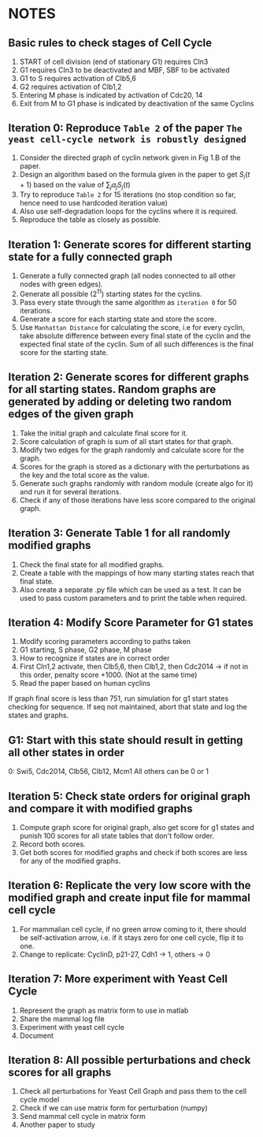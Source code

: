 # NOTES

## Basic rules to check stages of Cell Cycle

1. START of cell division (end of stationary G1) requires Cln3
2. G1 requires Cln3 to be deactivated and MBF, SBF to be activated
3. G1 to S requires activation of Clb5,6
4. G2 requires activation of Clb1,2
5. Entering M phase is indicated by activation of Cdc20, 14
6. Exit from M to G1 phase is indicated by deactivation of the same Cyclins

## Iteration 0: Reproduce `Table 2` of the paper `The yeast cell-cycle network is robustly designed`

1. Consider the directed graph of cyclin network given in Fig 1.B of the paper.
2. Design an algorithm based on the formula given in the paper to get $S_{i}(t+1)$ based on the value of $\sum_j a_j S_j(t)$
3. Try to reproduce `Table 2` for 15 iterations (no stop condition so far, hence need to use hardcoded iteration value)
4. Also use self-degradation loops for the cyclins where it is required.
5. Reproduce the table as closely as possible.

## Iteration 1: Generate scores for different starting state for a fully connected graph

1. Generate a fully connected graph (all nodes connected to all other nodes with green edges).
2. Generate all possible ($2^{11}$) starting states for the cyclins.
3. Pass every state through the same algorithm as `iteration 0` for 50 iterations.
4. Generate a score for each starting state and store the score.
5. Use `Manhattan Distance` for calculating the score, i.e for every cyclin, take absolute difference between every final state of the cyclin and the expected final state of the cyclin. Sum of all such differences is the final score for the starting state.

## Iteration 2: Generate scores for different graphs for all starting states. Random graphs are generated by adding or deleting two random edges of the given graph

1. Take the initial graph and calculate final score for it.
2. Score calculation of graph is sum of all start states for that graph.
3. Modify two edges for the graph randomly and calculate score for the graph.
4. Scores for the graph is stored as a dictionary with the perturbations as the key and the total score as the value.
5. Generate such graphs randomly with random module (create algo for it) and run it for several iterations.
6. Check if any of those iterations have less score compared to the original graph.

## Iteration 3: Generate Table 1 for all randomly modified graphs

1. Check the final state for all modified graphs.
2. Create a table with the mappings of how many starting states reach that final state.
3. Also create a separate .py file which can be used as a test. It can be used to pass custom parameters and to print the table when required.

## Iteration 4: Modify Score Parameter for G1 states

1. Modify scoring parameters according to paths taken
2. G1 starting, S phase, G2 phase, M phase
3. How to recognize if states are in correct order
4. First Cln1,2 activate, then Clb5,6, then Clb1,2, then Cdc2014 -> if not in this order, penalty score +1000. (Not at the same time)
5. Read the paper based on human cyclins

If graph final score is less than 751, run simulation for g1 start states checking for sequence. If seq not maintained, abort that state and log the states and graphs.

## G1: Start with this state should result in getting all other states in order

0: Swi5, Cdc2014, Clb56, Clb12, Mcm1
All others can be 0 or 1

## Iteration 5: Check state orders for original graph and compare it with modified graphs

1. Compute graph score for original graph, also get score for g1 states and punish 100 scores for all state tables that don't follow order.
2. Record both scores.
3. Get both scores for modified graphs and check if both scores are less for any of the modified graphs.

## Iteration 6: Replicate the very low score with the modified graph and create input file for mammal cell cycle

1. For mammalian cell cycle, if no green arrow coming to it, there should be self-activation arrow, i.e. if it stays zero for one cell cycle, flip it to one.
2. Change to replicate: CyclinD, p21-27, Cdh1 -> 1, others -> 0

## Iteration 7: More experiment with Yeast Cell Cycle

1. Represent the graph as matrix form to use in matlab
2. Share the mammal log file
3. Experiment with yeast cell cycle
4. Document

## Iteration 8: All possible perturbations and check scores for all graphs

1. Check all perturbations for Yeast Cell Graph and pass them to the cell cycle model
2. Check if we can use matrix form for perturbation (numpy)
3. Send mammal cell cycle in matrix form
4. Another paper to study
